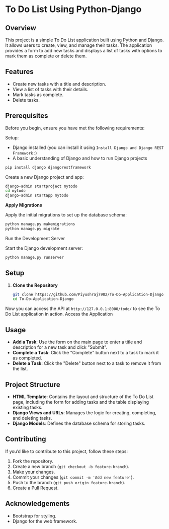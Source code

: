 # To Do List Using Python-Django

## Overview

This project is a simple To Do List application built using Python and Django. It allows users to create, view, and manage their tasks. The application provides a form to add new tasks and displays a list of tasks with options to mark them as complete or delete them.

## Features

- Create new tasks with a title and description.
- View a list of tasks with their details.
- Mark tasks as complete.
- Delete tasks.

## Prerequisites

Before you begin, ensure you have met the following requirements:

Setup:
- Django installed (you can install it using `Install Django and Django REST Framework:`)
- A basic understanding of Django and how to run Django projects
  
```bash
pip install django djangorestframework
```
Create a new Django project and app:

```bash
django-admin startproject mytodo
cd mytodo
django-admin startapp mytodo
```

**Apply Migrations**

Apply the initial migrations to set up the database schema:

```bash
python manage.py makemigrations
python manage.py migrate
```
Run the Development Server

Start the Django development server:

```bash
python manage.py runserver
```

## Setup

1. **Clone the Repository**

   ```bash
   git clone https://github.com/Piyushraj7982/To-Do-Application-Django.git
   cd To-Do-Application-Django
   ```

Now you can access the API at `http://127.0.0.1:8000/todo/` to see the To Do List application in action.
Access the Application

## Usage

- **Add a Task**: Use the form on the main page to enter a title and description for a new task and click "Submit".
- **Complete a Task**: Click the "Complete" button next to a task to mark it as completed.
- **Delete a Task**: Click the "Delete" button next to a task to remove it from the list.

## Project Structure

- **HTML Template**: Contains the layout and structure of the To Do List page, including the form for adding tasks and the table displaying existing tasks.
- **Django Views and URLs**: Manages the logic for creating, completing, and deleting tasks.
- **Django Models**: Defines the database schema for storing tasks.

## Contributing

If you’d like to contribute to this project, follow these steps:

1. Fork the repository.
2. Create a new branch (`git checkout -b feature-branch`).
3. Make your changes.
4. Commit your changes (`git commit -m 'Add new feature'`).
5. Push to the branch (`git push origin feature-branch`).
6. Create a Pull Request.

## Acknowledgements

- Bootstrap for styling.
- Django for the web framework.

